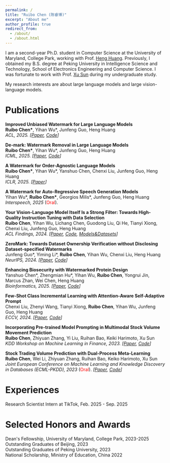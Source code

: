 ```yaml
---
permalink: /
title: "Ruibo Chen (陈睿博)"
excerpt: "About me"
author_profile: true
redirect_from: 
  - /about/
  - /about.html
---
```


I am a second-year Ph.D. student in Computer Science at the University of Maryland, College Park, working with Prof. [Heng Huang](https://www.cs.umd.edu/~heng/). Previously, I obtained my B.S. degree at Peking University in Intelligence Science and Technology, School of Electronics Engineering and Computer Science. I was fortunate to work with Prof. [Xu Sun](https://xusun26.github.io/) during my undergraduate study.


My research interests are about large language models and large vision-language models.


Publications
======
**Improved Unbiased Watermark for Large Language Models**<br>
**Ruibo Chen\***, Yihan Wu\*, Junfeng Guo, Heng Huang<br>
*ACL, 2025. \[[Paper](https://arxiv.org/abs/2502.11268), [Code](https://github.com/RayRuiboChen/MCMark)\]*

**De-mark: Watermark Removal in Large Language Models**<br>
**Ruibo Chen\***, Yihan Wu\*, Junfeng Guo, Heng Huang<br>
*ICML, 2025. \[[Paper](https://arxiv.org/abs/2410.13808), [Code](https://github.com/RayRuiboChen/De-mark)\]*

**A Watermark for Order-Agnostic Language Models**<br>
**Ruibo Chen\***, Yihan Wu\*, Yanshuo Chen, Chenxi Liu, Junfeng Guo, Heng Huang<br>
*ICLR, 2025. \[[Paper](https://arxiv.org/abs/2410.13805)]*

**A Watermark for Auto-Regressive Speech Generation Models**<br>
Yihan Wu\*, **Ruibo Chen\***, Georgios Milis\*, Junfeng Guo, Heng Huang<br>
*Interspeech, 2025* (<span style="color:red">Oral</span>).

**Your Vision-Language Model Itself Is a Strong Filter: Towards High-Quality Instruction Tuning with Data Selection**<br>
**Ruibo Chen**, Yihan Wu, Lichang Chen, Guodong Liu, Qi He, Tianyi Xiong, Chenxi Liu, Junfeng Guo, Heng Huang<br>
*ACL Findings, 2024. \[[Paper](https://arxiv.org/abs/2402.12501), [Code](https://github.com/RayRuiboChen/Self-Filter), [Models&Datasets](https://huggingface.co/RayRuiboChen)\]*

**ZeroMark: Towards Dataset Ownership Verification without Disclosing Dataset-specified Watermarks**<br>
Junfeng Guo\*, Yiming Li\*, **Ruibo Chen**, Yihan Wu, Chenxi Liu, Heng Huang<br>
*NeurIPS, 2024. \[[Paper](https://neurips.cc/virtual/2024/poster/96006), [Code](https://github.com/JunfengGo/ZeroMark)\]*

**Enhancing Biosecurity with Watermarked Protein Design**<br>
Yanshuo Chen\*, Zhengmian Hu\*, Yihan Wu, **Ruibo Chen**, Yongrui Jin, Marcus Zhan, Wei Chen, Heng Huang<br>
*Bioinformatics, 2025. \[[Paper](https://www.biorxiv.org/content/10.1101/2024.05.02.591928v1.abstract), [Code](https://github.com/poseidonchan/ProteinWatermark)\]*

**Few-Shot Class Incremental Learning with Attention-Aware Self-Adaptive Prompt**<br>
Chenxi Liu, Zhenyi Wang, Tianyi Xiong, **Ruibo Chen**, Yihan Wu, Junfeng Guo, Heng Huang<br>
*ECCV, 2024. \[[Paper](https://arxiv.org/pdf/2403.09857), [Code](https://github.com/DawnLIU35/FSCIL-ASP)\]*

**Incorporating Pre-trained Model Prompting in Multimodal Stock Volume Movement Prediction**<br>
**Ruibo Chen**, Zhiyuan Zhang, Yi Liu, Ruihan Bao, Keiki Harimoto, Xu Sun<br>
*KDD Workshop on Machine Learning in Finance, 2023. \[[Paper](https://arxiv.org/abs/2309.05608), [Code](https://github.com/RayRuiboChen/ProMUSE)\]*

**Stock Trading Volume Prediction with Dual-Process Meta-Learning**<br>
**Ruibo Chen**, Wei Li, Zhiyuan Zhang, Ruihan Bao, Keiko Harimoto, Xu Sun<br>
*Joint European Conference on Machine Learning and Knowledge Discovery in Databases (ECML-PKDD), 2023* (<span style="color:red">Oral</span>). *\[[Paper](https://arxiv.org/abs/2211.01762), [Code](https://github.com/RayRuiboChen/DPML)\]*


Experiences
======
Research Scientist Intern at TikTok, Feb. 2025 - Sep. 2025




Selected Honors and Awards
======
Dean's Fellowship, University of Maryland, College Park, 2023-2025<br>
Outstanding Graduates of Beijing, 2023<br>
Outstanding Graduates of Peking University, 2023<br>
National Scholarship, Ministry of Education, China 2022<br>
